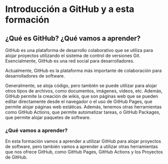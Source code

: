 # Introducción a GitHub y a esta formación

## ¿Qué es GitHub? ¿Qué vamos a aprender?

GitHub es una plataforma de desarrollo colaborativo que se utiliza para alojar proyectos utilizando el sistema de control de versiones Git. Esencialmente, GitHub es una red social para desarrolladores.

Actualmente, GitHub es la plataforma más importante de colaboración para desarrolladores de software.

Generalmente, se aloja código, pero también se puede utilizar para alojar otros tipos de archivos, como documentos, imágenes, vídeos, etc. Además, GitHub permite la creación de wikis, que son páginas web que se pueden editar directamente desde el navegador o el uso de GitHub Pages, que permite alojar páginas web estáticas. Además, tenemos otras herramientas como GitHub Actions, que permite automatizar tareas, o GitHub Packages, que permite alojar paquetes de software.

### ¿Qué vamos a aprender?

En esta formación vamos a aprender a utilizar GitHub para alojar proyectos de software, pero también vamos a aprender a utilizar otras herramientas que nos ofrece GitHub, como GitHub Pages, GitHub Actions y los Proyectos de GitHub.